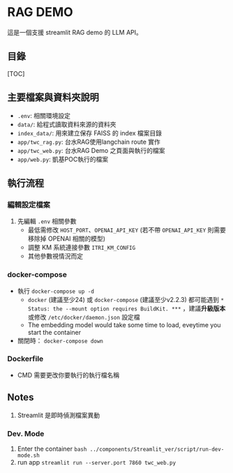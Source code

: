 # RAG DEMO
這是一個支援 streamlit RAG demo 的 LLM API。

## 目錄
[TOC]

## 主要檔案與資料夾說明
- `.env`: 相關環境設定
- `data/`: 給程式讀取資料來源的資料夾
- `index_data/`: 用來建立保存 FAISS 的 index 檔案目錄
- `app/twc_rag.py`: 台水RAG使用langchain route 實作
- `app/twc_web.py`: 台水RAG Demo 之頁面與執行的檔案
- `app/web.py`: 凱基POC執行的檔案

## 執行流程
### 編輯設定檔案
1. 先編輯 `.env` 相關參數
    * 最低需修改 `HOST_PORT`、`OPENAI_API_KEY` (若不帶 `OPENAI_API_KEY` 則需要移除掉 OPENAI 相關的模型)
    * 調整 KM 系統連接參數 `ITRI_KM_CONFIG`
    * 其他參數視情況而定
### docker-compose
- 執行 `docker-compose up -d`
    - `docker` (建議至少24) 或 `docker-compose` (建議至少v2.2.3) 都可能遇到 `* Status: the --mount option requires BuildKit. ***` ，建議**升級版本**或修改 `/etc/docker/daemon.json` 設定檔
    - The embedding model would take some time to load, eveytime you start the container
- 關閉時： `docker-compose down`
### Dockerfile
- CMD 需要更改你要執行的執行檔名稱
## Notes
1. Streamlit 是即時偵測檔案異動

### Dev. Mode
1. Enter the container
`bash ../components/Streamlit_ver/script/run-dev-mode.sh `
2. run app
`streamlit run --server.port 7860 twc_web.py `

